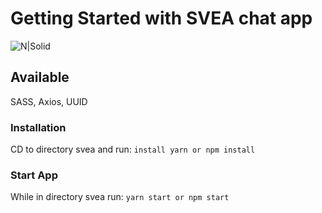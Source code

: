 # Getting Started with SVEA chat app

![N|Solid](https://is3-ssl.mzstatic.com/image/thumb/Purple114/v4/36/2f/74/362f74fe-b45e-28b6-491e-f3e26fee5b61/source/60x60bb.jpg)

## Available
SASS, Axios, UUID

### Installation
CD to directory svea and run:
```install yarn or npm install```
### Start App
While in directory svea run:
```yarn start or npm start```